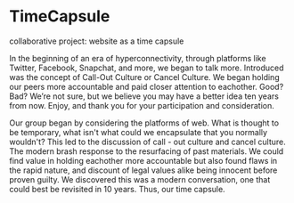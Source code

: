 # TimeCapsule
collaborative project: website as a time capsule

In the beginning of an era of hyperconnectivity,
through platforms like Twitter, Facebook, Snapchat,
and more, we began to talk more. Introduced was the
concept of Call-Out Culture or Cancel Culture.
We began holding our peers more accountable and paid
closer attention to eachother. Good? Bad? We’re not
sure, but we believe you may have a better idea
ten years from now. Enjoy, and thank you
for your participation and consideration.

Our group began by considering the platforms of web.
What is thought to be temporary, what isn't
what could we encapsulate that you normally
wouldn't? This led to the discussion of
call - out culture and cancel culture. The modern
brash response to the resurfacing of past materials.
We could find value in holding eachother more
accountable but also found flaws in the rapid
nature, and discount of legal values alike
being innocent before proven guilty. We discovered
this was a modern conversation, one that could
best be revisited in 10 years. Thus, our time capsule.
